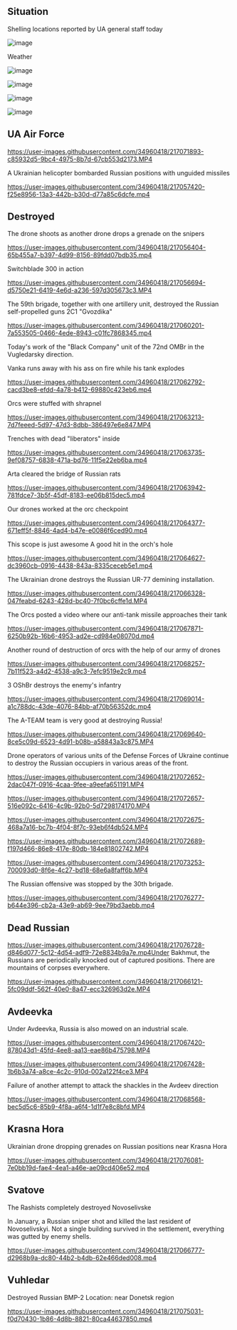 ## Situation

Shelling locations reported by UA general staff today

![image](https://user-images.githubusercontent.com/34960418/217075707-ecce6d46-ce2c-4ba7-8dc4-c767eb6d307b.png)

Weather

![image](https://user-images.githubusercontent.com/34960418/217075811-4f7c44a8-f216-4b48-8caf-f8c7ac05a2b8.png)

![image](https://user-images.githubusercontent.com/34960418/217075831-16a14090-3238-4d87-a1cf-8cbd93c77adc.png)

![image](https://user-images.githubusercontent.com/34960418/217075848-27440651-704e-4982-aaea-f90a2f9af225.png)

![image](https://user-images.githubusercontent.com/34960418/217075868-f21014cc-be8f-4730-8a14-c7cb68021379.png)


## UA Air Force

https://user-images.githubusercontent.com/34960418/217071893-c85932d5-9bc4-4975-8b7d-67cb553d2173.MP4

A Ukrainian helicopter bombarded Russian positions with unguided missiles

https://user-images.githubusercontent.com/34960418/217057420-f25e8956-13a3-442b-b30d-d77a85c6dcfe.mp4


## Destroyed

The drone shoots as another drone drops a grenade on the snipers

https://user-images.githubusercontent.com/34960418/217056404-65b455a7-b397-4d99-8156-89fdd07bdb35.mp4

Switchblade 300 in action

https://user-images.githubusercontent.com/34960418/217056694-d5750e21-6419-4e6d-a236-597d305673c3.MP4

The 59th brigade, together with one artillery unit, destroyed the Russian self-propelled guns 2C1 "Gvozdika"

https://user-images.githubusercontent.com/34960418/217060201-7a553505-0466-4ede-8943-c01fc7868345.mp4

Today's work of the "Black Company" unit of the 72nd OMBr in the Vugledarsky direction.

Vanka runs away with his ass on fire while his tank explodes

https://user-images.githubusercontent.com/34960418/217062792-cacd3be8-efdd-4a78-b412-69880c423eb6.mp4

Orcs were stuffed with shrapnel

https://user-images.githubusercontent.com/34960418/217063213-7d7feeed-5d97-47d3-8dbb-386497e6e847.MP4

Trenches with dead "liberators" inside

https://user-images.githubusercontent.com/34960418/217063735-9ef08757-6838-471a-bd76-11f5e22eb6ba.mp4

Arta cleared the bridge of Russian rats

https://user-images.githubusercontent.com/34960418/217063942-781fdce7-3b5f-45df-8183-ee06b815dec5.mp4

Our drones worked at the orc checkpoint

https://user-images.githubusercontent.com/34960418/217064377-671eff5f-8846-4ad4-b47e-e0086f6ced90.mp4

This scope is just awesome A good hit in the orch's hole

https://user-images.githubusercontent.com/34960418/217064627-dc3960cb-0916-4438-843a-8335ceceb5e1.mp4

The Ukrainian drone destroys the Russian UR-77 demining installation.

https://user-images.githubusercontent.com/34960418/217066328-047feabd-6243-428d-bc40-7f0bc6cffe1d.MP4

The Orcs posted a video where our anti-tank missile approaches their tank

https://user-images.githubusercontent.com/34960418/217067871-6250b92b-16b6-4953-ad2e-cd984e08070d.mp4

Another round of destruction of orcs with the help of our army of drones

https://user-images.githubusercontent.com/34960418/217068257-7b11f523-a4d2-4538-a9c3-7efc9519e2c9.mp4

3 OShBr destroys the enemy's infantry

https://user-images.githubusercontent.com/34960418/217069014-a1c788dc-43de-4076-84bb-af70b56352dc.mp4

The A-TEAM team is very good at destroying Russia!

https://user-images.githubusercontent.com/34960418/217069640-8ce5c09d-6523-4d91-b08b-a58843a3c875.MP4

Drone operators of various units of the Defense Forces of Ukraine continue to destroy the Russian occupiers in various areas of the front.

https://user-images.githubusercontent.com/34960418/217072652-2dac047f-0916-4caa-9fee-a9eefa651191.MP4

https://user-images.githubusercontent.com/34960418/217072657-516e092c-6416-4c9b-92b0-5d7298174170.MP4

https://user-images.githubusercontent.com/34960418/217072675-468a7a16-bc7b-4f04-8f7c-93eb6f4db524.MP4

https://user-images.githubusercontent.com/34960418/217072689-f197d466-86e8-417e-80db-184e81802742.MP4

https://user-images.githubusercontent.com/34960418/217073253-700093d0-8f6e-4c27-bd18-68e6a8faff6b.MP4

The Russian offensive was stopped by the 30th brigade.

https://user-images.githubusercontent.com/34960418/217076277-b644e396-cb2a-43e9-ab69-9ee79bd3aebb.mp4


## Dead Russian

https://user-images.githubusercontent.com/34960418/217076728-d846d077-5c12-4d54-adf9-72e8834b9a7e.mp4Under Bakhmut, the Russians are periodically knocked out of captured positions. There are mountains of corpses everywhere.

https://user-images.githubusercontent.com/34960418/217066121-5fc09ddf-562f-40e0-8a47-ecc326963d2e.MP4


## Avdeevka

Under Avdeevka, Russia is also mowed on an industrial scale.

https://user-images.githubusercontent.com/34960418/217067420-878043d1-45fd-4ee8-aa13-eae86b475798.MP4

https://user-images.githubusercontent.com/34960418/217067428-1b6b3a74-a8ce-4c2c-910d-002a122f4ce3.MP4

Failure of another attempt to attack the shackles in the Avdeev direction

https://user-images.githubusercontent.com/34960418/217068568-bec5d5c6-85b9-4f8a-a6f4-1d1f7e8c8bfd.MP4


## Krasna Hora

Ukrainian drone dropping grenades on Russian positions near Krasna Hora

https://user-images.githubusercontent.com/34960418/217076081-7e0bb19d-fae4-4ea1-a46e-ae09cd406e52.mp4


## Svatove

The Rashists completely destroyed Novoselivske

In January, a Russian sniper shot and killed the last resident of Novoselivskyi.
Not a single building survived in the settlement, everything was gutted by enemy shells.

https://user-images.githubusercontent.com/34960418/217066777-d2968b9a-dc80-44b2-b4db-62e466ded008.mp4


## Vuhledar

Destroyed Russian BMP-2 Location: near Donetsk region 

https://user-images.githubusercontent.com/34960418/217075031-f0d70430-1b86-4d8b-8821-80ca44637850.mp4

